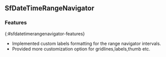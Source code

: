 ## SfDateTimeRangeNavigator

### Features
{:#sfdatetimerangenavigator-features}

* Implemented custom labels formatting for the range navigator intervals.
* Provided more customization option for gridlines,labels,thumb etc.

